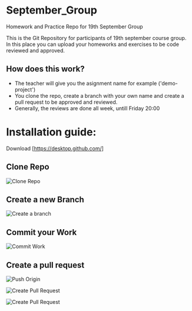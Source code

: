 # September_Group

Homework and Practice Repo for 19th September Group

This is the Git Repository for participants of 19th september course group. In this place you can upload your homeworks and exercises to be code reviewed and approved.

## How does this work?

-   The teacher will give you the asignment name for example ('demo-project')
-   You clone the repo, create a branch with your own name and create a pull request to be approved and reviewed.
-   Generally, the reviews are done all week, untill Friday 20:00

# Installation guide:

Download [https://desktop.github.com/]

## Clone Repo

![Clone Repo](https://i.imgur.com/b1mao7A.png)

## Create a new Branch

![Create a branch](https://i.imgur.com/GtX4PdP.png)

## Commit your Work

![Commit Work](https://i.imgur.com/M9Sanco.png)

## Create a pull request

![Push Origin](https://i.imgur.com/Vper1Zh.png)

![Create Pull Request](https://i.imgur.com/fL5DYMs.png)

![Create Pull Request](https://i.imgur.com/VbzibuC.png)
